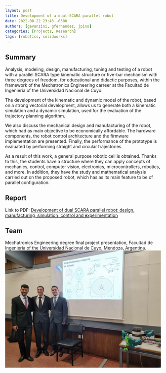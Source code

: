 ```yaml
---
layout: post
title: Development of a dual-SCARA parallel robot
date: 2022-08-22 23:43 -0300
authors: [gavanzini, gfernandez, jpino]
categories: [Projects, Research]
tags: [robotics, solidworks]
---
```


## Summary

Analysis, modeling, design, manufacturing, tuning and testing of a robot with a parallel SCARA type kinematic structure or five-bar mechanism with three degrees of freedom, for educational and didactic purposes, within the framework of the Mechatronics Engineering carreer at the Facultad de Ingeniería of the Universidad Nacional de Cuyo.

The development of the kinematic and dynamic model of the robot, based on a strong vectorial development, allows us to generate both a kinematic simulation and a dynamic simulation, used for the evaluation of the trajectory planning algorithm.

We also discuss the mechanical design and manufacturing of the robot, which had as main objective to be economically affordable. The hardware components, the robot control architecture and the firmware implementation are presented. Finally, the performance of the prototype is evaluated by performing straight and circular trajectories.

As a result of this work, a general purpose robotic cell is obtained. Thanks to this, the students have a structure where they can apply concepts of mechanics, control, computer vision, electronics, microcontrollers, robotics, and more. In addition, they have the study and mathematical analysis carried out on the proposed robot, which has as its main feature to be of parallel configuration.

## Report

Link to PDF: [Development of dual SCARA parallel robot: design, manufacturing, simulation, control and experimentation](https://github.com/gonzafernan/gonzafernan.github.io/tree/main/assets/pdf/pfe-report-avanzini_fernandez_pino.pdf)

<center> 
    <object data="/assets/pdf/pfe-report-avanzini_fernandez_pino.pdf"
            width="100%"
            height="700"> 
    </object> 
</center>

## Team

Mechatronics Engineering degree final project presentation, Facultad de Ingeniería of the Universidad Nacional de Cuyo, Mendoza, Argentina.
![](/assets/img/dualscara-team.jpeg)